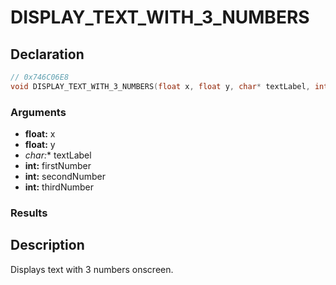 # DISPLAY_TEXT_WITH_3_NUMBERS

## Declaration
```cpp
// 0x746C06E8
void DISPLAY_TEXT_WITH_3_NUMBERS(float x, float y, char* textLabel, int firstNumber, int secondNumber, int thirdNumber);
```

### Arguments
- **float:** x
- **float:** y
- **char*:** textLabel
- **int:** firstNumber
- **int:** secondNumber
- **int:** thirdNumber

### Results

## Description
Displays text with 3 numbers onscreen.